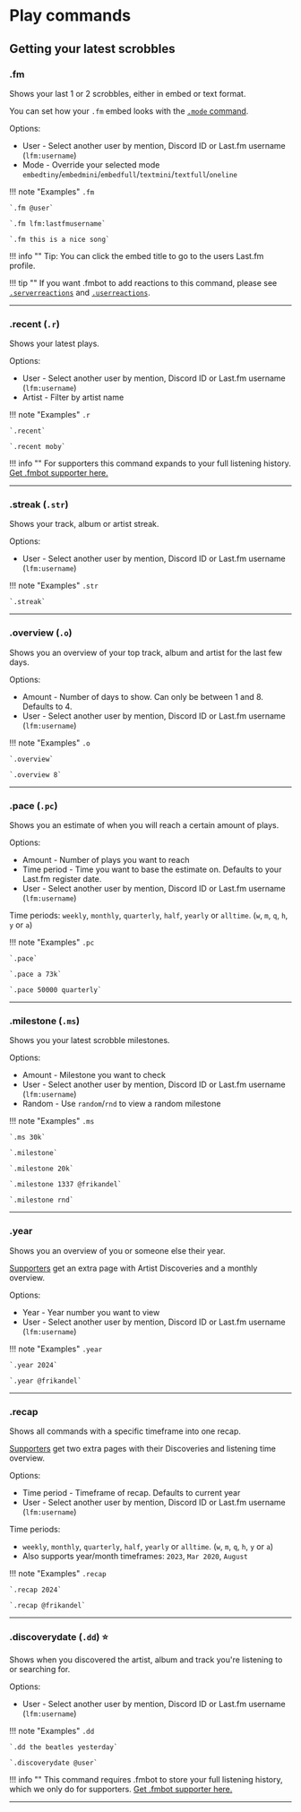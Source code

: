 # Play commands

## Getting your latest scrobbles

### .fm

Shows your last 1 or 2 scrobbles, either in embed or text format.

You can set how your `.fm` embed looks with the [`.mode` command](/commands#mode).

Options:

* User - Select another user by mention, Discord ID or Last.fm username (`lfm:username`)
* Mode - Override your selected mode `embedtiny`/`embedmini`/`embedfull`/`textmini`/`textfull`/`oneline`

!!! note "Examples"
    `.fm`

    `.fm @user`

    `.fm lfm:lastfmusername`

    `.fm this is a nice song`

!!! info ""
    Tip: You can click the embed title to go to the users Last.fm profile.

!!! tip ""
    If you want .fmbot to add reactions to this command, please see [`.serverreactions`](/guildsettings/#serverreactions) and [`.userreactions`](/commands/#userreactions).

---


### .recent (`.r`)

Shows your latest plays.

Options:

* User - Select another user by mention, Discord ID or Last.fm username (`lfm:username`)
* Artist - Filter by artist name

!!! note "Examples"
    `.r`

    `.recent`

    `.recent moby`
    

!!! info ""
    For supporters this command expands to your full listening history. [Get .fmbot supporter here.](/supporter)

    
---

### .streak (`.str`)

Shows your track, album or artist streak.

Options:

* User - Select another user by mention, Discord ID or Last.fm username (`lfm:username`)

!!! note "Examples"
    `.str`

    `.streak`
    
---

### .overview (`.o`)

Shows you an overview of your top track, album and artist for the last few days.

Options:

* Amount - Number of days to show. Can only be between 1 and 8. Defaults to 4.
* User - Select another user by mention, Discord ID or Last.fm username (`lfm:username`)

!!! note "Examples"
    `.o`

    `.overview`

    `.overview 8`
    
    

---

### .pace (`.pc`)

Shows you an estimate of when you will reach a certain amount of plays.

Options:

* Amount - Number of plays you want to reach
* Time period - Time you want to base the estimate on. Defaults to your Last.fm register date.
* User - Select another user by mention, Discord ID or Last.fm username (`lfm:username`)

Time periods: `weekly`, `monthly`, `quarterly`, `half`, `yearly` or `alltime`. (`w`, `m`, `q`, `h`, `y` or `a`)

!!! note "Examples"
    `.pc`

    `.pace`

    `.pace a 73k`

    `.pace 50000 quarterly`
    
---

### .milestone (`.ms`)

Shows you your latest scrobble milestones.

Options:

* Amount - Milestone you want to check
* User - Select another user by mention, Discord ID or Last.fm username (`lfm:username`)
* Random - Use `random`/`rnd` to view a random milestone

!!! note "Examples"
    `.ms`

    `.ms 30k`

    `.milestone`

    `.milestone 20k`

    `.milestone 1337 @frikandel`

    `.milestone rnd`
    
---

### .year

Shows you an overview of you or someone else their year.

[Supporters](/supporter/) get an extra page with Artist Discoveries and a monthly overview.

Options:

* Year - Year number you want to view
* User - Select another user by mention, Discord ID or Last.fm username (`lfm:username`)

!!! note "Examples"
    `.year`

    `.year 2024`

    `.year @frikandel`
    

---

### .recap

Shows all commands with a specific timeframe into one recap.

[Supporters](/supporter/) get two extra pages with their Discoveries and listening time overview.

Options:

* Time period - Timeframe of recap. Defaults to current year
* User - Select another user by mention, Discord ID or Last.fm username (`lfm:username`)

Time periods: 

* `weekly`, `monthly`, `quarterly`, `half`, `yearly` or `alltime`. (`w`, `m`, `q`, `h`, `y` or `a`)
* Also supports year/month timeframes: `2023`, `Mar 2020`, `August`

!!! note "Examples"
    `.recap`

    `.recap 2024`

    `.recap @frikandel`
    
---

### .discoverydate (`.dd`) ⭐

Shows when you discovered the artist, album and track you're listening to or searching for.

Options:

* User - Select another user by mention, Discord ID or Last.fm username (`lfm:username`)

!!! note "Examples"
    `.dd`
    
    `.dd the beatles yesterday`
        
    `.discoverydate @user`


!!! info ""
    This command requires .fmbot to store your full listening history, which we only do for supporters. <a href="/supporter/">Get .fmbot supporter here.</a>

---